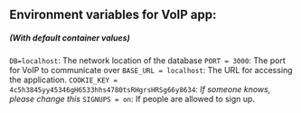 ## Environment variables for VoIP app:
##### (With default container values)
`DB=localhost`: The network location of the database
`PORT = 3000`: The port for VoIP to communicate over
`BASE_URL = localhost`: The URL for accessing the application.
`COOKIE_KEY = 4c5h3845yy45346gH6533hhs4780tsRHgrsHRSg66y8634`: *If someone knows, please change this*
`SIGNUPS = on`: If people are allowed to sign up.
